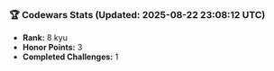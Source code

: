 ### 🏆 Codewars Stats (Updated: 2025-08-22 23:08:12 UTC)

- **Rank:** 8 kyu
- **Honor Points:** 3
- **Completed Challenges:** 1
